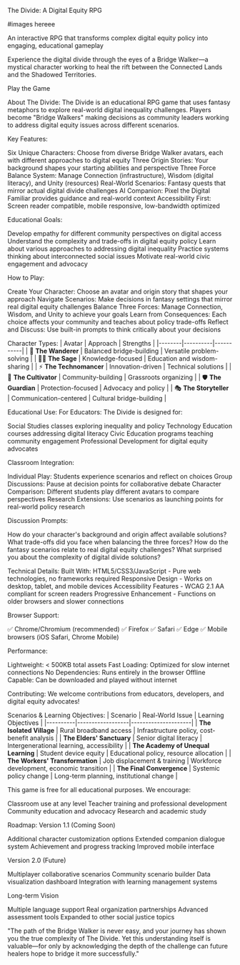 The Divide: A Digital Equity RPG

#images hereee

An interactive RPG that transforms complex digital equity policy into engaging, educational gameplay

Experience the digital divide through the eyes of a Bridge Walker—a mystical character working to heal the rift between the Connected Lands and the Shadowed Territories.

Play the Game

About The Divide:
The Divide is an educational RPG game that uses fantasy metaphors to explore real-world digital inequality challenges. Players become "Bridge Walkers" making decisions as community leaders working to address digital equity issues across different scenarios.

Key Features:

Six Unique Characters: Choose from diverse Bridge Walker avatars, each with different approaches to digital equity
Three Origin Stories: Your background shapes your starting abilities and perspective
Three Force Balance System: Manage Connection (infrastructure), Wisdom (digital literacy), and Unity (resources)
Real-World Scenarios: Fantasy quests that mirror actual digital divide challenges
AI Companion: Pixel the Digital Familiar provides guidance and real-world context
Accessibility First: Screen reader compatible, mobile responsive, low-bandwidth optimized

Educational Goals:

Develop empathy for different community perspectives on digital access
Understand the complexity and trade-offs in digital equity policy
Learn about various approaches to addressing digital inequality
Practice systems thinking about interconnected social issues
Motivate real-world civic engagement and advocacy

How to Play:

Create Your Character: Choose an avatar and origin story that shapes your approach
Navigate Scenarios: Make decisions in fantasy settings that mirror real digital equity challenges
Balance Three Forces: Manage Connection, Wisdom, and Unity to achieve your goals
Learn from Consequences: Each choice affects your community and teaches about policy trade-offs
Reflect and Discuss: Use built-in prompts to think critically about your decisions


Character Types:
| Avatar | Approach | Strengths |
|--------|----------|-----------|
| 🌉 **The Wanderer** | Balanced bridge-building | Versatile problem-solving |
| 🧙‍♀️ **The Sage** | Knowledge-focused | Education and wisdom-sharing |
| ⚡ **The Technomancer** | Innovation-driven | Technical solutions |
| 🌱 **The Cultivator** | Community-building | Grassroots organizing |
| 🛡️ **The Guardian** | Protection-focused | Advocacy and policy |
| 🎭 **The Storyteller** | Communication-centered | Cultural bridge-building |

Educational Use:
For Educators:
The Divide is designed for:

Social Studies classes exploring inequality and policy
Technology Education courses addressing digital literacy
Civic Education programs teaching community engagement
Professional Development for digital equity advocates

Classroom Integration:

Individual Play: Students experience scenarios and reflect on choices
Group Discussions: Pause at decision points for collaborative debate
Character Comparison: Different students play different avatars to compare perspectives
Research Extensions: Use scenarios as launching points for real-world policy research

Discussion Prompts:

How do your character's background and origin affect available solutions?
What trade-offs did you face when balancing the three forces?
How do the fantasy scenarios relate to real digital equity challenges?
What surprised you about the complexity of digital divide solutions?


Technical Details:
Built With:
HTML5/CSS3/JavaScript - Pure web technologies, no frameworks required
Responsive Design - Works on desktop, tablet, and mobile devices
Accessibility Features - WCAG 2.1 AA compliant for screen readers
Progressive Enhancement - Functions on older browsers and slower connections

Browser Support:

✅ Chrome/Chromium (recommended)
✅ Firefox
✅ Safari
✅ Edge
✅ Mobile browsers (iOS Safari, Chrome Mobile)

Performance:

Lightweight: < 500KB total assets
Fast Loading: Optimized for slow internet connections
No Dependencies: Runs entirely in the browser
Offline Capable: Can be downloaded and played without internet


Contributing:
We welcome contributions from educators, developers, and digital equity advocates!

Scenarios & Learning Objectives:
| Scenario | Real-World Issue | Learning Objectives |
|----------|------------------|---------------------|
| **The Isolated Village** | Rural broadband access | Infrastructure policy, cost-benefit analysis |
| **The Elders' Sanctuary** | Senior digital literacy | Intergenerational learning, accessibility |
| **The Academy of Unequal Learning** | Student device equity | Educational policy, resource allocation |
| **The Workers' Transformation** | Job displacement & training | Workforce development, economic transition |
| **The Final Convergence** | Systemic policy change | Long-term planning, institutional change |

This game is free for all educational purposes. We encourage:

Classroom use at any level
Teacher training and professional development
Community education and advocacy
Research and academic study

Roadmap:
Version 1.1 (Coming Soon)

 Additional character customization options
 Extended companion dialogue system
 Achievement and progress tracking
 Improved mobile interface

Version 2.0 (Future)

 Multiplayer collaborative scenarios
 Community scenario builder
 Data visualization dashboard
 Integration with learning management systems

Long-term Vision

 Multiple language support
 Real organization partnerships
 Advanced assessment tools
 Expanded to other social justice topics

"The path of the Bridge Walker is never easy, and your journey has shown you the true complexity of The Divide. Yet this understanding itself is valuable—for only by acknowledging the depth of the challenge can future healers hope to bridge it more successfully."
